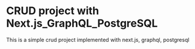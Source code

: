 # CRUD project with Next.js_GraphQL_PostgreSQL
This is a simple crud project implemented with next.js, graphql, postgresql

